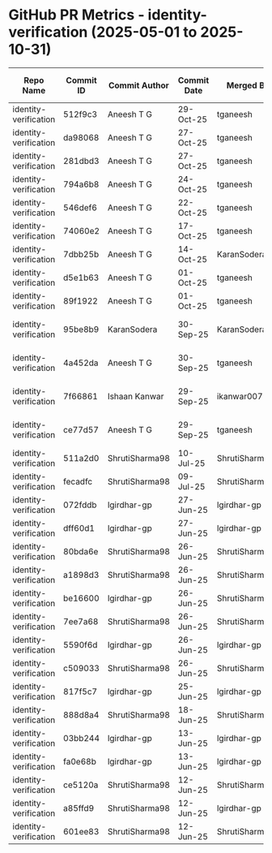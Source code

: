 # GitHub PR Metrics - identity-verification (2025-05-01 to 2025-10-31)

| Repo Name | Commit ID | Commit Author | Commit Date | Merged By | Comment Count | PR ID | PR Creation Date | PR Merged Date | Jira ID/First 3 Words |
|-----------|-----------|---------------|-------------|-----------|---------------|-------|------------------|----------------|----------------------|
| identity-verification | 512f9c3 | Aneesh T G | 29-Oct-25 | tganeesh | 3 | #102 | 29-Oct-25 | 29-Oct-25 | NOVACORE-22564 |
| identity-verification | da98068 | Aneesh T G | 27-Oct-25 | tganeesh | 3 | #101 | 27-Oct-25 | 27-Oct-25 | NOVACORE-22447 |
| identity-verification | 281dbd3 | Aneesh T G | 27-Oct-25 | tganeesh | 3 | #100 | 27-Oct-25 | 27-Oct-25 | NOVACORE-22447 |
| identity-verification | 794a6b8 | Aneesh T G | 24-Oct-25 | tganeesh | 3 | #99 | 24-Oct-25 | 24-Oct-25 | NOVACORE-22440 |
| identity-verification | 546def6 | Aneesh T G | 22-Oct-25 | tganeesh | 3 | #98 | 17-Oct-25 | 22-Oct-25 | NOVACORE-22209 |
| identity-verification | 74060e2 | Aneesh T G | 17-Oct-25 | tganeesh | 3 | #97 | 16-Oct-25 | 17-Oct-25 | NOVACORE-22209 |
| identity-verification | 7dbb25b | Aneesh T G | 14-Oct-25 | KaranSodera | 3 | #96 | 14-Oct-25 | 14-Oct-25 | NOVACORE-21969 |
| identity-verification | d5e1b63 | Aneesh T G | 01-Oct-25 | tganeesh | 2 | #95 | 01-Oct-25 | 01-Oct-25 | NOVACORE-19682 |
| identity-verification | 89f1922 | Aneesh T G | 01-Oct-25 | tganeesh | 2 | #94 | 01-Oct-25 | 01-Oct-25 | NOVACORE-19682 |
| identity-verification | 95be8b9 | KaranSodera | 30-Sep-25 | KaranSodera | 2 | #93 | 30-Sep-25 | 30-Sep-25 | NOVACORE-20394 |
| identity-verification | 4a452da | Aneesh T G | 30-Sep-25 | tganeesh | 2 | #90 | 25-Sep-25 | 30-Sep-25 | NOVACORE-19682 |
| identity-verification | 7f66861 | Ishaan Kanwar | 29-Sep-25 | ikanwar007 | 2 | #91 | 28-Sep-25 | 29-Sep-25 | NOVACORE-21527 |
| identity-verification | ce77d57 | Aneesh T G | 29-Sep-25 | tganeesh | 4 | #92 | 28-Sep-25 | 29-Sep-25 | NOVACORE-18613 |
| identity-verification | 511a2d0 | ShrutiSharma98 | 10-Jul-25 | ShrutiSharma98 | 2 | #88 | 10-Jul-25 | 10-Jul-25 | NOVACORE-1111 |
| identity-verification | fecadfc | ShrutiSharma98 | 09-Jul-25 | ShrutiSharma98 | 3 | #87 | 08-Jul-25 | 09-Jul-25 | NOVACORE-19016 |
| identity-verification | 072fddb | lgirdhar-gp | 27-Jun-25 | lgirdhar-gp | 2 | #86 | 27-Jun-25 | 27-Jun-25 | NOVACORE-17094 |
| identity-verification | dff60d1 | lgirdhar-gp | 27-Jun-25 | lgirdhar-gp | 2 | #85 | 27-Jun-25 | 27-Jun-25 | NOVACORE-17094 |
| identity-verification | 80bda6e | ShrutiSharma98 | 26-Jun-25 | ShrutiSharma98 | 2 | #84 | 26-Jun-25 | 26-Jun-25 | NOVACORE-18547 |
| identity-verification | a1898d3 | ShrutiSharma98 | 26-Jun-25 | ShrutiSharma98 | 2 | #83 | 26-Jun-25 | 26-Jun-25 | NOVACORE-18657 |
| identity-verification | be16600 | lgirdhar-gp | 26-Jun-25 | ShrutiSharma98 | 2 | #81 | 26-Jun-25 | 26-Jun-25 | NOVACORE-18547 |
| identity-verification | 7ee7a68 | ShrutiSharma98 | 26-Jun-25 | ShrutiSharma98 | 2 | #82 | 26-Jun-25 | 26-Jun-25 | NOVACORE-18657 |
| identity-verification | 5590f6d | lgirdhar-gp | 26-Jun-25 | lgirdhar-gp | 2 | #80 | 25-Jun-25 | 26-Jun-25 | NOVACORE-18547 |
| identity-verification | c509033 | ShrutiSharma98 | 26-Jun-25 | ShrutiSharma98 | 2 | #79 | 23-Jun-25 | 26-Jun-25 | NOVACORE-18657 |
| identity-verification | 817f5c7 | lgirdhar-gp | 25-Jun-25 | lgirdhar-gp | 2 | #78 | 20-Jun-25 | 25-Jun-25 | NOVACORE-18547 |
| identity-verification | 888d8a4 | ShrutiSharma98 | 18-Jun-25 | ShrutiSharma98 | 2 | #76 | 18-Jun-25 | 18-Jun-25 | NOVACORE-17093 |
| identity-verification | 03bb244 | lgirdhar-gp | 13-Jun-25 | lgirdhar-gp | 2 | #75 | 13-Jun-25 | 13-Jun-25 | NOVACORE-16174 |
| identity-verification | fa0e68b | lgirdhar-gp | 13-Jun-25 | lgirdhar-gp | 5 | #74 | 12-Jun-25 | 13-Jun-25 | NOVACORE-16174 |
| identity-verification | ce5120a | ShrutiSharma98 | 12-Jun-25 | ShrutiSharma98 | 4 | #71 | 29-May-25 | 12-Jun-25 | NOVACORE-15948 |
| identity-verification | a85ffd9 | ShrutiSharma98 | 12-Jun-25 | lgirdhar-gp | 2 | #72 | 10-Jun-25 | 12-Jun-25 | NOVACORE-15946 |
| identity-verification | 601ee83 | ShrutiSharma98 | 12-Jun-25 | ShrutiSharma98 | 2 | #73 | 12-Jun-25 | 12-Jun-25 | NOVACORE-15946 |
